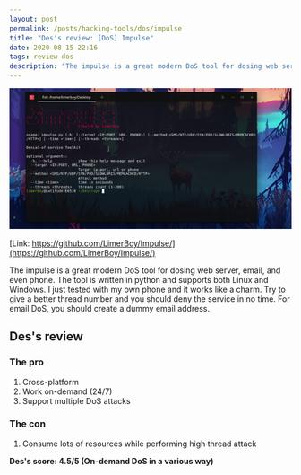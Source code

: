 ```yaml
---
layout: post
permalink: /posts/hacking-tools/dos/impulse
title: "Des's review: [DoS] Impulse"
date: 2020-08-15 22:16
tags: review dos
description: "The impulse is a great modern DoS tool for dosing web server, email, and even phone."
---
```


![introductory](/assets/images/hacking-tools/dos/2020-08-15-impulse/1.png)

[Link: https://github.com/LimerBoy/Impulse/](https://github.com/LimerBoy/Impulse/)

The impulse is a great modern DoS tool for dosing web server, email, and even phone. The tool is written in python and supports both Linux and Windows. I just tested with my own phone and it works like a charm. Try to give a better thread number and you should deny the service in no time. For email DoS, you should create a dummy email address.

## Des's review

### The pro
1. Cross-platform
1. Work on-demand (24/7)
1. Support multiple DoS attacks

### The con
1. Consume lots of resources while performing high thread attack

**Des's score: 4.5/5 (On-demand DoS in a various way)**
